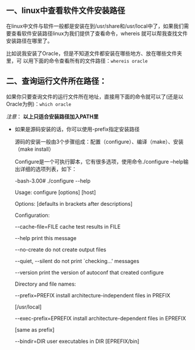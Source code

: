 ## 一、linux中查看软件文件安装路径

在linux中文件与软件一般都是安装在到/usr/share和/usr/local中了，如果我们需要查看软件安装路径linux为我们提供了查看命令，whereis 就可以帮我查找文件安装路径在哪里了。

比如说我安装了Oracle，但是不知道文件都安装在哪些地方、放在哪些文件夹里，可 以用下面的命令查看所有的文件路径：`whereis oracle`

## 二、查询运行文件所在路径：

如果你只要查询文件的运行文件所在地址，直接用下面的命令就可以了(还是以Oracle为例)：`which oracle`

_注意_： **以上只适合安装路径加入PATH里**

- 如果是源码安装的话，你可以使用-prefix指定安装路径

    源码的安装一般由3个步骤组成：配置（configure）、编译（make）、安装（make install）

    Configure是一个可执行脚本，它有很多选项，使用命令./configure –help输出详细的选项列表，如下：

    -bash-3.00# ./configure --help

    Usage: configure [options] [host]

    Options: [defaults in brackets after descriptions]

    Configuration:

    --cache-file=FILE cache test results in FILE

    --help print this message

    --no-create do not create output files

    --quiet, --silent do not print `checking...' messages

    --version print the version of autoconf that created configure

    Directory and file names:

    --prefix=PREFIX install architecture-independent files in PREFIX

    [/usr/local]

    --exec-prefix=EPREFIX install architecture-dependent files in EPREFIX

    [same as prefix]

    --bindir=DIR user executables in DIR [EPREFIX/bin]

